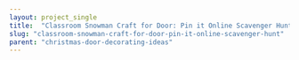 ```yaml
---
layout: project_single
title:  "Classroom Snowman Craft for Door: Pin it Online Scavenger Hunt"
slug: "classroom-snowman-craft-for-door-pin-it-online-scavenger-hunt"
parent: "christmas-door-decorating-ideas"
---
```

 